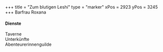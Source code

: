 +++
title = "Zum blutigen Leshi"
type = "marker"
xPos = 2923
yPos = 3245
+++
Barfrau Roxana  
  
#### Dienste
Taverne  
Unterkünfte  
Abenteurerinnenguilde  